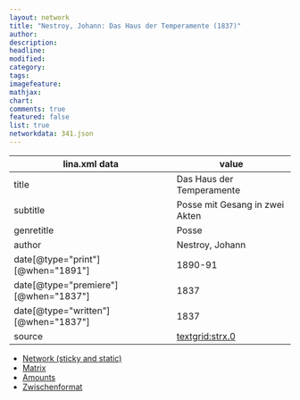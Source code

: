```yaml
---
layout: network
title: "Nestroy, Johann: Das Haus der Temperamente (1837)"
author:
description:
headline:
modified:
category:
tags:
imagefeature: 
mathjax: 
chart: 
comments: true
featured: false
list: true
networkdata: 341.json
---
```

lina.xml data  | value
------------- | -------------
title|Das Haus der Temperamente
subtitle|Posse mit Gesang in zwei Akten
genretitle|Posse
author|Nestroy, Johann
date[@type="print"][@when="1891"]|1890-91
date[@type="premiere"][@when="1837"]|1837
date[@type="written"][@when="1837"]|1837
source|[textgrid:strx.0](https://textgridlab.org/1.0/tgcrud-public/rest/textgrid:strx.0/data)



* [Network (sticky and static)](/network341)
* [Matrix](/matrix341)
* [Amounts](/amounts341)
* [Zwischenformat](/lina341 )
